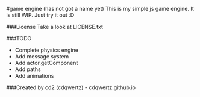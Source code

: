 #game engine (has not got a name yet)
This is my simple js game engine. It is still WIP.
Just try it out :D

###License
Take a look at LICENSE.txt

###TODO
- Complete physics engine
- Add message system
- Add actor.getComponent
- Add paths
- Add animations

###Created by
cd2 (cdqwertz) - cdqwertz.github.io
